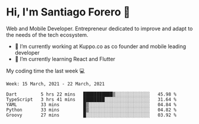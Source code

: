 # Hi, I'm Santiago Forero 👋
Web and Mobile Developer. Entrepreneur dedicated to improve and adapt to the needs of the tech ecosystem.

- 🔭 I’m currently working at Kuppo.co as co founder and mobile leading developer
- 🌱 I’m currently learning React and Flutter

My coding time the last week 💻
<!--START_SECTION:waka-->
```text
Week: 15 March, 2021 - 22 March, 2021

Dart         5 hrs 22 mins   ███████████▒░░░░░░░░░░░░░   45.98 % 
TypeScript   3 hrs 41 mins   ████████░░░░░░░░░░░░░░░░░   31.64 % 
YAML         33 mins         █▒░░░░░░░░░░░░░░░░░░░░░░░   04.84 % 
Python       33 mins         █▒░░░░░░░░░░░░░░░░░░░░░░░   04.82 % 
Groovy       27 mins         █░░░░░░░░░░░░░░░░░░░░░░░░   03.92 % 
```
<!--END_SECTION:waka-->
